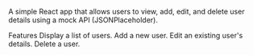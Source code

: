 A simple React app that allows users to view, add, edit, and delete user details using a mock API (JSONPlaceholder).

Features
Display a list of users.
Add a new user.
Edit an existing user's details.
Delete a user.
